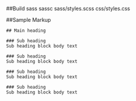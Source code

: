 ##Build sass
sassc sass/styles.scss css/styles.css


##Sample Markup
```
## Main heading

### Sub heading
Sub heading block body text

### Sub heading
Sub heading block body text

### Sub heading
Sub heading block body text

### Sub heading
Sub heading block body text
```
